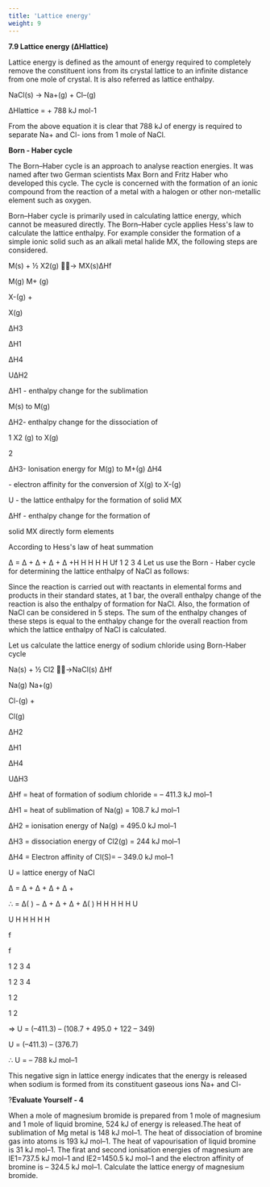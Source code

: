 ```yaml
---
title: 'Lattice energy'
weight: 9
---
```

**7.9 Lattice energy (ΔHlattice)**

Lattice energy is defined as the amount of energy required to completely remove the constituent ions from its crystal lattice to an infinite distance from one mole of crystal. It is also referred as lattice enthalpy.

NaCl(s) → Na+(g) + Cl–(g)

ΔHlattice = + 788 kJ mol-1

From the above equation it is clear that 788 kJ of energy is required to separate Na+ and Cl- ions from 1 mole of NaCl.  

**Born - Haber cycle**

The Born–Haber cycle is an approach to analyse reaction energies. It was named after two German scientists Max Born and Fritz Haber who developed this cycle. The cycle is concerned with the formation of an ionic compound from the reaction of a metal with a halogen or other non-metallic element such as oxygen.

Born–Haber cycle is primarily used in calculating lattice energy, which cannot be measured directly. The Born–Haber cycle applies Hess's law to calculate the lattice enthalpy. For example consider the formation of a simple ionic solid such as an alkali metal halide MX, the following steps are considered.

M(s) + ½ X2(g) → MX(s)∆Hf

M(g) M+ (g)

X-(g) +

X(g)

∆H3

∆H1

∆H4

U∆H2

ΔH1 - enthalpy change for the sublimation

M(s) to M(g)

ΔH2- enthalpy change for the dissociation of

1 X2 (g) to X(g)

2

ΔH3- Ionisation energy for M(g) to M+(g) ΔH4

\- electron affinity for the conversion of X(g) to X-(g)

U - the lattice enthalpy for the formation of solid MX

ΔHf - enthalpy change for the formation of

solid MX directly form elements

According to Hess's law of heat summation




  

∆ = ∆ + ∆ + ∆ + ∆ +H H H H H Uf 1 2 3 4 Let us use the Born - Haber cycle for determining the lattice enthalpy of NaCl as follows:

Since the reaction is carried out with reactants in elemental forms and products in their standard states, at 1 bar, the overall enthalpy change of the reaction is also the enthalpy of formation for NaCl. Also, the formation of NaCl can be considered in 5 steps. The sum of the enthalpy changes of these steps is equal to the enthalpy change for the overall reaction from which the lattice enthalpy of NaCl is calculated.

Let us calculate the lattice energy of sodium chloride using Born-Haber cycle

Na(s) + ½ Cl2 →NaCl(s) ∆Hf

Na(g) Na+(g)

Cl-(g) +

Cl(g)

∆H2

∆H1

∆H4

U∆H3

∆Hf = heat of formation of sodium chloride = – 411.3 kJ mol–1

∆H1 = heat of sublimation of Na(g) = 108.7 kJ mol–1

∆H2 = ionisation energy of Na(g) = 495.0 kJ mol–1

∆H3 = dissociation energy of Cl2(g) = 244 kJ mol–1

∆H4 = Electron affinity of Cl(S)= – 349.0 kJ mol–1  

U = lattice energy of NaCl

∆ = ∆ + ∆ + ∆ + ∆ +

∴ = ∆( ) − ∆ + ∆ + ∆ + ∆( ) H H H H H U

U H H H H H

f

f

1 2 3 4

1 2 3 4

1 2

1 2

⇒ U = (–411.3) – (108.7 + 495.0 + 122 – 349)

U = (–411.3) – (376.7)

∴ U = – 788 kJ mol–1

This negative sign in lattice energy indicates that the energy is released when sodium is formed from its constituent gaseous ions Na+ and Cl-

?**Evaluate Yourself - 4**

When a mole of magnesium bromide is prepared from 1 mole of magnesium and 1 mole of liquid bromine, 524 kJ of energy is released.The heat of sublimation of Mg metal is 148 kJ mol–1. The heat of dissociation of bromine gas into atoms is 193 kJ mol–1. The heat of vapourisation of liquid bromine is 31 kJ mol–1. The firat and second ionisation energies of magnesium are IE1=737.5 kJ mol–1 and IE2=1450.5 kJ mol–1 and the electron affinity of bromine is – 324.5 kJ mol–1. Calculate the lattice energy of magnesium bromide.